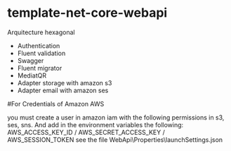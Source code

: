 # template-net-core-webapi

Arquitecture hexagonal

* Authentication
* Fluent validation
* Swagger
* Fluent migrator
* MediatQR
* Adapter storage with amazon s3
* Adapter email with amazon ses


#For Credentials of Amazon AWS

you must create a user in amazon iam with the following permissions in s3, ses, sns. 
And add in the environment variables the following: AWS_ACCESS_KEY_ID / AWS_SECRET_ACCESS_KEY / AWS_SESSION_TOKEN
see the file WebApi\Properties\launchSettings.json